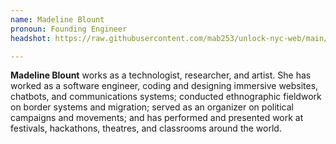 ```yaml
---
name: Madeline Blount
pronoun: Founding Engineer
headshot: https://raw.githubusercontent.com/mab253/unlock-nyc-web/main/uploads/28-compressed.png

---
```

**Madeline Blount** works as a technologist, researcher, and artist. She has worked as a software engineer, coding and designing immersive websites, chatbots, and communications systems; conducted ethnographic fieldwork on border systems and migration; served as an organizer on political campaigns and movements; and has performed and presented work at festivals, hackathons, theatres, and classrooms around the world.